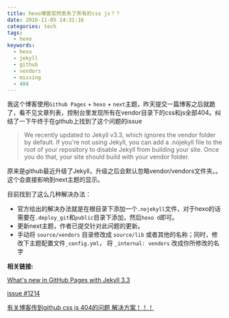 ```yaml
---
title: hexo博客突然丢失了所有的css js？？
date: 2016-11-05 14:31:16
categories: tech
tags:
  - hexo
keywords:
  - hexo
  - jekyll
  - github
  - vendors
  - missing
  - 404
---
```


我这个博客使用`Github Pages` + `hexo` + `next`主题，昨天提交一篇博客之后就跪了，看不见文章列表，控制台里发现所有在vendor目录下的css和js全部404。纠结了一下午终于在github上找到了这个问题的issue

>We recently updated to Jekyll v3.3, which ignores the vendor folder by default. If you're not using Jekyll, you can add a .nojekyll file to the root of your repository to disable Jekyll from building your site. Once you do that, your site should build with your vendor folder.

原来是github最近升级了Jekyll，升级之后会默认忽略vendor/vendors文件夹。。这个会直接影响到next主题的显示。

<!-- more -->

目前找到了这么几种解决办法：
* 官方给出的解决办法就是在根目录下添加一个`.nojekyll`文件，对于hexo的话需要在`.deploy_git`和`public`目录下添加，然后`hexo d`即可。
* 更新next主题，作者已提交针对此问题的更新。
* 手动将 `source/vendors` 目录修改成 `source/lib` 或者其他的名称；同时，修改下主题配置文件`_config.yml`， 将 `_internal: vendors` 改成你所修改的名字

__相关链接:__

[What's new in GitHub Pages with Jekyll 3.3](https://github.com/blog/2277-what-s-new-in-github-pages-with-jekyll-3-3)

[issue #1214](https://github.com/iissnan/hexo-theme-next/issues/1214)

[有关博客传到github css js 404的问题 解决方案！！！](https://github.com/iissnan/hexo-theme-next/issues/1220)
<!--stackedit_data:
eyJoaXN0b3J5IjpbMjA1MjA2ODYwOCwxMjU2MTc3NzEzXX0=
-->